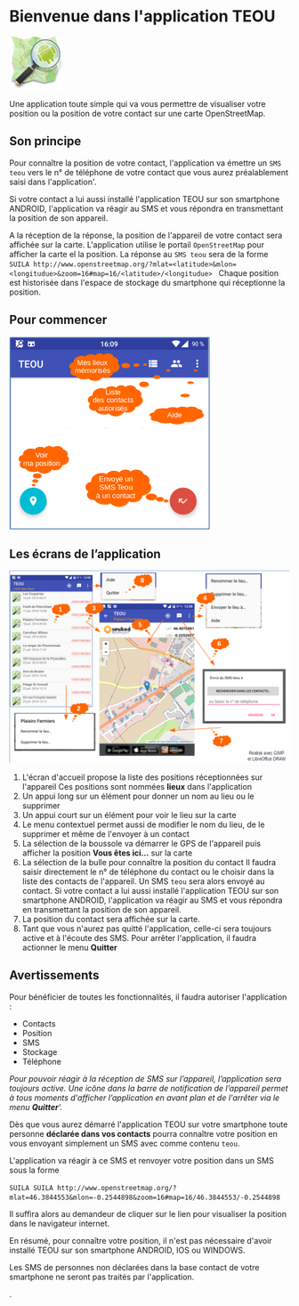 
# Bienvenue dans l'application TEOU

![](app/src/main/res/drawable-xhdpi/ic_launcher.png)

Une application toute simple qui va vous permettre de visualiser votre position ou la position de votre contact sur une carte OpenStreetMap.

## Son principe

Pour connaître la position de votre contact, 
l'application va émettre un `SMS teou` vers le n° de téléphone de votre contact 
que vous aurez préalablement saisi dans l'application'.

Si votre contact a lui aussi installé l'application TEOU sur son smartphone ANDROID,
l'application va réagir au SMS et vous répondra en transmettant la position de son appareil.

A la réception de la réponse, la position de l'appareil de votre contact sera affichée sur la carte.
L'application utilise le portail `OpenStreetMap` pour afficher la carte el la position.
La réponse au `SMS teou` sera de la forme 
``
SUILA http://www.openstreetmap.org/?mlat=<latitude>&mlon=<longitudue>&zoom=16#map=16/<latitude>/<longitudue> 
``
Chaque position est historisée dans l'espace de stockage du smartphone qui réceptionne la position.

## Pour commencer

![](atelier/teou_menu.png)

## Les écrans de l’application

![](atelier/teou.png)

1. L'écran d'accueil propose la liste des positions réceptionnées sur l'appareil
    Ces positions sont nommées **lieux** dans l'application
2. Un appui long sur un élément pour donner un nom au lieu ou le supprimer
3. Un appui court sur un élément pour voir le lieu sur la carte
4. Le menu contextuel permet aussi de modifier le nom du lieu, de le supprimer et même de l'envoyer à un contact
5. La sélection de la boussole va démarrer le GPS de l'appareil puis afficher la position **Vous êtes ici...** sur la carte
6. La sélection de la bulle pour connaître la position du contact
    Il faudra saisir directement le n° de téléphone du contact ou le choisir dans la liste des contacts de l'appareil.
	Un SMS `teou` sera alors envoyé au contact.
	Si votre contact a lui aussi installé l'application TEOU sur son smartphone ANDROID, l'application va réagir au SMS et vous répondra en transmettant la position de son appareil.
7. La position du contact sera affichée sur la carte.
8. Tant que vous n'aurez pas quitté l'application, celle-ci sera toujours active et à l'écoute des SMS.
	Pour arrêter l'application, il faudra actionner le menu **Quitter**

## Avertissements

Pour bénéficier de toutes les fonctionnalités, il faudra autoriser l'application :

- Contacts
- Position
- SMS
- Stockage
- Téléphone

_Pour pouvoir réagir à la réception de SMS sur l’appareil, 
l’application sera toujours active. 
Une icône dans la barre de notification de l’appareil permet à tous moments d'afficher l’application en avant plan et de l'arrêter via le menu **Quitter**'._

Dès que vous aurez démarré l'application TEOU sur votre smartphone 
toute personne **déclarée dans vos contacts** pourra connaître votre position en vous envoyant simplement un SMS avec comme contenu `teou`.

L'application va réagir à ce SMS et renvoyer votre position dans un SMS sous la forme

``
SUILA SUILA http://www.openstreetmap.org/?mlat=46.3844553&mlon=-0.2544898&zoom=16#map=16/46.3844553/-0.2544898
``

Il suffira alors au demandeur de cliquer sur le lien pour visualiser la position dans le navigateur internet.

En résumé, pour connaître votre position, il n'est pas nécessaire d'avoir installé TEOU sur son smartphone ANDROID, IOS ou WINDOWS.

Les SMS de personnes non déclarées dans la base contact de votre smartphone ne seront pas traités par l'application.





.
